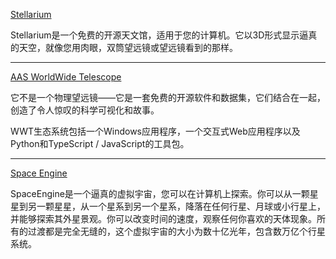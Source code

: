 [Stellarium](https://stellarium.org/)

Stellarium是一个免费的开源天文馆，适用于您的计算机。它以3D形式显示逼真的天空，就像您用肉眼，双筒望远镜或望远镜看到的那样。

*****

[AAS WorldWide Telescope](http://www.worldwidetelescope.org/home/)

它不是一个物理望远镜——它是一套免费的开源软件和数据集，它们结合在一起，创造了令人惊叹的科学可视化和故事。

WWT生态系统包括一个Windows应用程序，一个交互式Web应用程序以及Python和TypeScript / JavaScript的工具包。

*****

[Space Engine](http://spaceengine.org/)

SpaceEngine是一个逼真的虚拟宇宙，您可以在计算机上探索。你可以从一颗星星到另一颗星星，从一个星系到另一个星系，降落在任何行星、月球或小行星上，并能够探索其外星景观。你可以改变时间的速度，观察任何你喜欢的天体现象。所有的过渡都是完全无缝的，这个虚拟宇宙的大小为数十亿光年，包含数万亿个行星系统。